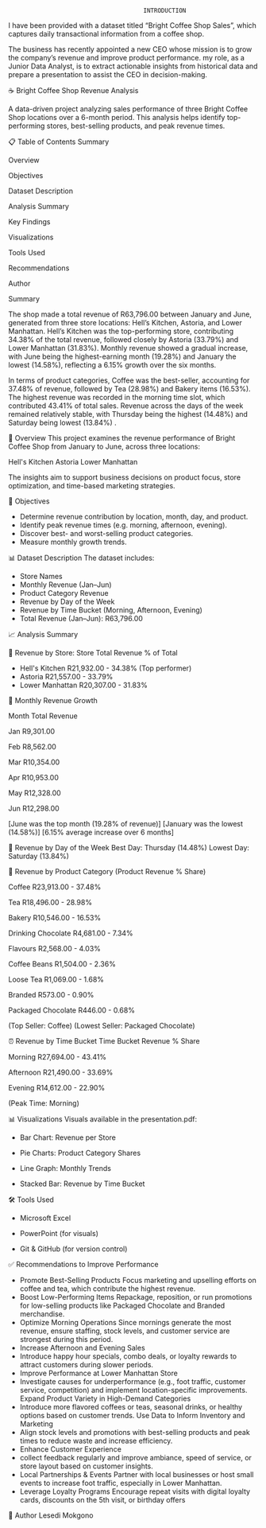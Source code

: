                                           INTRODUCTION 
I have been provided with a dataset titled “Bright Coffee Shop Sales”, which captures 
daily transactional information from a coffee shop. 

The business has recently appointed a new CEO whose mission is to grow the company’s 
revenue and improve product performance. my role, as a Junior Data Analyst, is to extract 
actionable insights from historical data and prepare a presentation to assist the CEO in 
decision-making.

☕ Bright Coffee Shop Revenue Analysis

A data-driven project analyzing sales performance of three Bright Coffee Shop locations over a 6-month period. 
This analysis helps identify top-performing stores, best-selling products, and peak revenue times.

📋 Table of Contents
Summary

Overview


Objectives

Dataset Description

Analysis Summary

Key Findings

Visualizations

Tools Used

Recommendations

Author


Summary

The shop made a total revenue of R63,796.00 between January and June, generated from three store 
locations: Hell’s Kitchen, Astoria, and Lower Manhattan.
Hell’s Kitchen was the top-performing store, contributing 34.38% of the total revenue, followed 
closely by Astoria (33.79%) and Lower Manhattan (31.83%).
Monthly revenue showed a gradual increase, with June being the highest-earning month (19.28%) 
and January the lowest (14.58%), reflecting a 6.15% growth 
over the six months.

In terms of product categories, Coffee was the best-seller, accounting for 37.48% of revenue, 
followed by Tea (28.98%) and Bakery items (16.53%).
The highest revenue was recorded in the morning time slot, which contributed 43.41% of total sales.
Revenue across the days of the week remained relatively stable, with Thursday being  the 
highest (14.48%) and Saturday being lowest (13.84%) .

📌 Overview
This project examines the revenue performance of Bright Coffee Shop from January to June, across three locations:

Hell's Kitchen
Astoria
Lower Manhattan

The insights aim to support business decisions on product focus, store optimization, and time-based marketing strategies.

🎯 Objectives

- Determine revenue contribution by location, month, day, and product.
- Identify peak revenue times (e.g. morning, afternoon, evening).
- Discover best- and worst-selling product categories.
- Measure monthly growth trends.

📊 Dataset Description
   The dataset includes:
- Store Names
- Monthly Revenue (Jan–Jun)
- Product Category Revenue
- Revenue by Day of the Week
- Revenue by Time Bucket (Morning, Afternoon, Evening)
- Total Revenue (Jan–Jun): R63,796.00

📈 Analysis Summary

🏪 Revenue by Store:
Store	Total Revenue	% of Total

- Hell's Kitchen	R21,932.00	- 34.38% (Top performer)
- Astoria	R21,557.00	- 33.79%
- Lower Manhattan	R20,307.00	- 31.83%
   

📆 Monthly Revenue Growth

Month	Total Revenue

Jan	R9,301.00

Feb	R8,562.00

Mar	R10,354.00

Apr	R10,953.00

May	R12,328.00

Jun	R12,298.00

[June was the top month (19.28% of revenue)]
[January was the lowest (14.58%)]
[6.15% average increase over 6 months]

📅 Revenue by Day of the Week
Best Day: Thursday (14.48%)
Lowest Day: Saturday (13.84%)

🍵 Revenue by Product Category (Product	Revenue	% Share)

Coffee	R23,913.00 - 37.48%

Tea	R18,496.00 - 28.98%

Bakery	R10,546.00 - 16.53%

Drinking Chocolate	R4,681.00 - 7.34%

Flavours	R2,568.00 - 4.03%

Coffee Beans	R1,504.00	- 2.36%

Loose Tea	R1,069.00	- 1.68%

Branded	R573.00	- 0.90%

Packaged Chocolate	R446.00	- 0.68%

(Top Seller: Coffee)
(Lowest Seller: Packaged Chocolate)

⏰ Revenue by Time Bucket
Time Bucket	Revenue	% Share

Morning	R27,694.00 - 43.41%

Afternoon	R21,490.00 - 33.69%

Evening	R14,612.00	- 22.90%

(Peak Time: Morning)

📊 Visualizations
Visuals available in the presentation.pdf:

- Bar Chart: Revenue per Store
  
- Pie Charts: Product Category Shares
  
- Line Graph: Monthly Trends
  
- Stacked Bar: Revenue by Time Bucket

🛠 Tools Used

- Microsoft Excel
  
- PowerPoint (for visuals)
  
- Git & GitHub (for version control)

✅ Recommendations to Improve Performance

- Promote Best-Selling Products
  Focus marketing and upselling efforts on coffee and tea, which contribute the highest revenue.
- Boost Low-Performing Items
  Repackage, reposition, or run promotions for low-selling products like Packaged Chocolate and Branded merchandise.
- Optimize Morning Operations
  Since mornings generate the most revenue, ensure staffing, stock levels, and customer service are strongest during this period.
- Increase Afternoon and Evening Sales
- Introduce happy hour specials, combo deals, or loyalty rewards to attract customers during slower periods.
- Improve Performance at Lower Manhattan Store
- Investigate causes for underperformance (e.g., foot traffic, customer service, competition) and implement location-specific improvements.
  Expand Product Variety in High-Demand Categories
- Introduce more flavored coffees or teas, seasonal drinks, or healthy options based on customer trends.
  Use Data to Inform Inventory and Marketing
- Align stock levels and promotions with best-selling products and peak times to reduce waste and increase efficiency.
- Enhance Customer Experience
- collect feedback regularly and improve ambiance, speed of service, or store layout based on customer insights.
- Local Partnerships & Events
  Partner with local businesses or host small events to increase foot traffic, especially in Lower Manhattan.
- Leverage Loyalty Programs
  Encourage repeat visits with digital loyalty cards, discounts on the 5th visit, or birthday offers

👤 Author
Lesedi Mokgono

